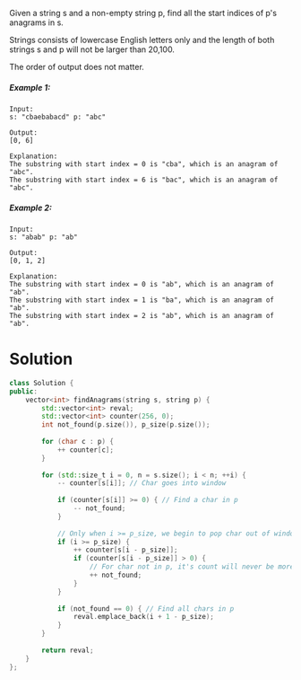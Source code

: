 Given a string s and a non-empty string p, find all the start indices of p's anagrams in s.

Strings consists of lowercase English letters only and the length of both strings s and p will not be larger than 20,100.

The order of output does not matter.

##### Example 1:

```
Input:
s: "cbaebabacd" p: "abc"

Output:
[0, 6]

Explanation:
The substring with start index = 0 is "cba", which is an anagram of "abc".
The substring with start index = 6 is "bac", which is an anagram of "abc".
```

##### Example 2:

```
Input:
s: "abab" p: "ab"

Output:
[0, 1, 2]

Explanation:
The substring with start index = 0 is "ab", which is an anagram of "ab".
The substring with start index = 1 is "ba", which is an anagram of "ab".
The substring with start index = 2 is "ab", which is an anagram of "ab".
```

# Solution

```cpp
class Solution {
public:
    vector<int> findAnagrams(string s, string p) {
        std::vector<int> reval;
        std::vector<int> counter(256, 0);
        int not_found(p.size()), p_size(p.size());
        
        for (char c : p) {
            ++ counter[c];
        }
        
        for (std::size_t i = 0, n = s.size(); i < n; ++i) {
            -- counter[s[i]]; // Char goes into window
            
            if (counter[s[i]] >= 0) { // Find a char in p
                -- not_found;
            }
            
            // Only when i >= p_size, we begin to pop char out of window
            if (i >= p_size) {
                ++ counter[s[i - p_size]];
                if (counter[s[i - p_size]] > 0) {
                    // For char not in p, it's count will never be more than 0
                    ++ not_found;
                }
            }
            
            if (not_found == 0) { // Find all chars in p
                reval.emplace_back(i + 1 - p_size);
            }
        }
        
        return reval;
    }
};
```

